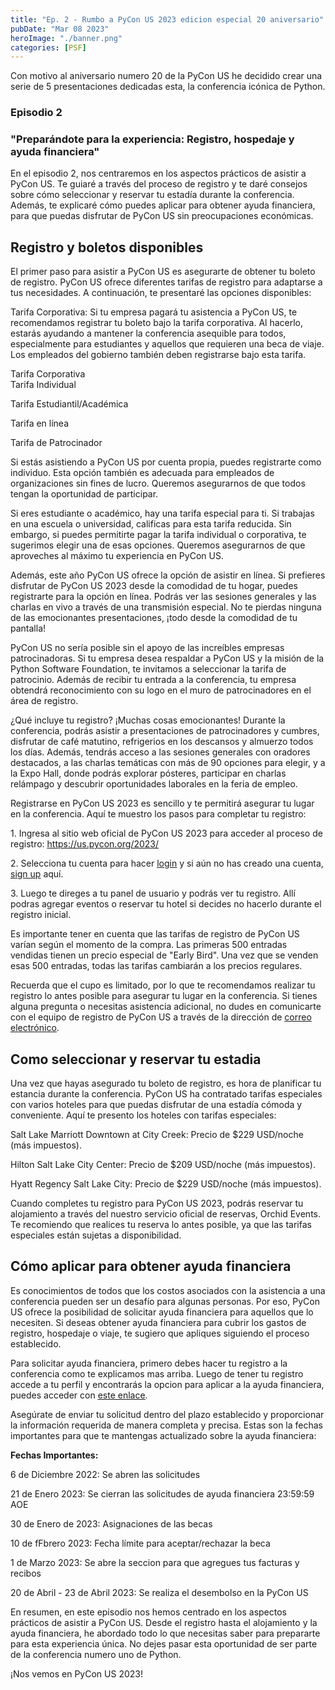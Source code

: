 ```yaml
---
title: "Ep. 2 - Rumbo a PyCon US 2023 edicion especial 20 aniversario"
pubDate: "Mar 08 2023"
heroImage: "./banner.png"
categories: [PSF]
---
```


Con motivo al aniversario numero 20 de la PyCon US he decidido crear una serie
de 5 presentaciones dedicadas esta, la conferencia icónica de Python.

### Episodio 2

### "Preparándote para la experiencia: Registro, hospedaje y ayuda financiera"

En el episodio 2, nos centraremos en los aspectos prácticos de asistir a PyCon
US. Te guiaré a través del proceso de registro y te daré consejos sobre cómo
seleccionar y reservar tu estadía durante la conferencia. Además, te explicaré
cómo puedes aplicar para obtener ayuda financiera, para que puedas disfrutar de
PyCon US sin preocupaciones económicas.

## Registro y boletos disponibles

El primer paso para asistir a PyCon US es asegurarte de obtener tu boleto de
registro. PyCon US ofrece diferentes tarifas de registro para adaptarse a tus
necesidades. A continuación, te presentaré las opciones disponibles:

Tarifa Corporativa: Si tu empresa pagará tu asistencia a PyCon US, te
recomendamos registrar tu boleto bajo la tarifa corporativa. Al hacerlo, estarás
ayudando a mantener la conferencia asequible para todos, especialmente para
estudiantes y aquellos que requieren una beca de viaje. Los empleados del
gobierno también deben registrarse bajo esta tarifa.

Tarifa Corporativa  
Tarifa Individual

Tarifa Estudiantil/Académica

Tarifa en línea

Tarifa de Patrocinador

Si estás asistiendo a PyCon US por cuenta propia, puedes registrarte como
individuo. Esta opción también es adecuada para empleados de organizaciones sin
fines de lucro. Queremos asegurarnos de que todos tengan la oportunidad de
participar.

Si eres estudiante o académico, hay una tarifa especial para ti. Si trabajas en
una escuela o universidad, calificas para esta tarifa reducida. Sin embargo, si
puedes permitirte pagar la tarifa individual o corporativa, te sugerimos elegir
una de esas opciones. Queremos asegurarnos de que aproveches al máximo tu
experiencia en PyCon US.

Además, este año PyCon US ofrece la opción de asistir en línea. Si prefieres
disfrutar de PyCon US 2023 desde la comodidad de tu hogar, puedes registrarte
para la opción en línea. Podrás ver las sesiones generales y las charlas en vivo
a través de una transmisión especial. No te pierdas ninguna de las emocionantes
presentaciones, ¡todo desde la comodidad de tu pantalla!

PyCon US no sería posible sin el apoyo de las increíbles empresas
patrocinadoras. Si tu empresa desea respaldar a PyCon US y la misión de la
Python Software Foundation, te invitamos a seleccionar la tarifa de patrocinio.
Además de recibir tu entrada a la conferencia, tu empresa obtendrá
reconocimiento con su logo en el muro de patrocinadores en el área de registro.

¿Qué incluye tu registro? ¡Muchas cosas emocionantes! Durante la conferencia,
podrás asistir a presentaciones de patrocinadores y cumbres, disfrutar de café
matutino, refrigerios en los descansos y almuerzo todos los días. Además,
tendrás acceso a las sesiones generales con oradores destacados, a las charlas
temáticas con más de 90 opciones para elegir, y a la Expo Hall, donde podrás
explorar pósteres, participar en charlas relámpago y descubrir oportunidades
laborales en la feria de empleo.

Registrarse en PyCon US 2023 es sencillo y te permitirá asegurar tu lugar en la
conferencia. Aquí te muestro los pasos para completar tu registro:

1\. Ingresa al sitio web oficial de PyCon US 2023 para acceder al proceso de
registro:
[<u>https://us.pycon.org/2023/</u>](https://us.pycon.org/2023/)

2\. Selecciona tu cuenta para hacer
[<u>login</u>](https://us.pycon.org/2023/accounts/login/) y si aún no has creado
una cuenta, [<u>sign up</u>](https://us.pycon.org/2023/accounts/signup/) aquí.

3\. Luego te direges a tu panel de usuario y podrás ver tu registro. Allí podras
agregar eventos o reservar tu hotel si decides no hacerlo durante el registro
inicial.

Es importante tener en cuenta que las tarifas de registro de PyCon US varían
según el momento de la compra. Las primeras 500 entradas vendidas tienen un
precio especial de "Early Bird". Una vez que se venden esas 500 entradas, todas
las tarifas cambiarán a los precios regulares.

Recuerda que el cupo es limitado, por lo que te recomendamos realizar tu
registro lo antes posible para asegurar tu lugar en la conferencia. Si tienes
alguna pregunta o necesitas asistencia adicional, no dudes en comunicarte con el
equipo de registro de PyCon US a través de la dirección de
[<u>correo electrónico</u>](mailto:pycon-reg@python.org).

## Como seleccionar y reservar tu estadia

Una vez que hayas asegurado tu boleto de registro, es hora de planificar tu
estancia durante la conferencia. PyCon US ha contratado tarifas especiales con
varios hoteles para que puedas disfrutar de una estadía cómoda y conveniente.
Aquí te presento los hoteles con tarifas especiales:

Salt Lake Marriott Downtown at City Creek: Precio de \$229 USD/noche (más
impuestos).

Hilton Salt Lake City Center: Precio de \$209 USD/noche (más impuestos).

Hyatt Regency Salt Lake City: Precio de \$229 USD/noche (más impuestos).

Cuando completes tu registro para PyCon US 2023, podrás reservar tu alojamiento
a través del nuestro servicio oficial de reservas, Orchid Events. Te recomiendo
que realices tu reserva lo antes posible, ya que las tarifas especiales están
sujetas a disponibilidad.

## Cómo aplicar para obtener ayuda financiera

Es conocimientos de todos que los costos asociados con la asistencia a una
conferencia pueden ser un desafío para algunas personas. Por eso, PyCon US
ofrece la posibilidad de solicitar ayuda financiera para aquellos que lo
necesiten. Si deseas obtener ayuda financiera para cubrir los gastos de
registro, hospedaje o viaje, te sugiero que apliques siguiendo el proceso
establecido.

Para solicitar ayuda financiera, primero debes hacer tu registro a la
conferencia como te explicamos mas arriba. Luego de tener tu registro accede a
tu perfil y encontrarás la opcion para aplicar a la ayuda financiera, puedes
acceder con
[<u>este enlace</u>](https://us.pycon.org/2023/attend/travel-grants/).

Asegúrate de enviar tu solicitud dentro del plazo establecido y proporcionar la
información requerida de manera completa y precisa. Estas son la fechas
importantes para que te mantengas actualizado sobre la ayuda financiera:

**Fechas Importantes:**

6 de Diciembre 2022: Se abren las solicitudes

21 de Enero 2023: Se cierran las solicitudes de ayuda financiera 23:59:59 AOE

30 de Enero de 2023: Asignaciones de las becas

10 de fFbrero 2023: Fecha límite para aceptar/rechazar la beca

1 de Marzo 2023: Se abre la seccion para que agregues tus facturas y recibos

20 de Abril - 23 de Abril 2023: Se realiza el desembolso en la PyCon US

En resumen, en este episodio nos hemos centrado en los aspectos prácticos de
asistir a PyCon US. Desde el registro hasta el alojamiento y la ayuda
financiera, he abordado todo lo que necesitas saber para prepararte para esta
experiencia única. No dejes pasar esta oportunidad de ser parte de la
conferencia numero uno de Python.

¡Nos vemos en PyCon US 2023!
